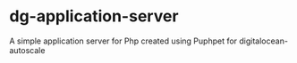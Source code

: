 dg-application-server
=====================

A simple application server for Php created using Puphpet for digitalocean-autoscale
